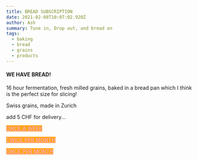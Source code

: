 ```yaml
---
title: BREAD SUBSCRIPTION
date: 2021-02-08T10:07:02.920Z
author: Ash
summary: Tune in, Drop out, and bread on
tags:
  - baking
  - bread
  - grains
  - products
---
```

#### WE HAVE BREAD!

16 hour fermentation, fresh milled grains, baked in a bread pan which I think is the perfect size for slicing!

Swiss grains, made in Zurich

add 5 CHF for delivery...



<a style="background:#ffa50b !important;color:#ffa5ff !important" data-id="paythen" href="https://app.paythen.co/company/superpotent/plan/8w9caofulw" id="payment-button">ONCE A WEEK</a><script type="text/javascript" src="https://paythen.co/App/js/modal-payment.js"></script>

<a style="background:#ffa50b !important;color:#ffa5ff !important" data-id="paythen" href="https://app.paythen.co/company/superpotent/plan/k6thy3bqti" id="payment-button">TWICE PER MONTH</a><script type="text/javascript" src="https://paythen.co/App/js/modal-payment.js"></script>

<a style="background:#ffa50b !important;color:#ffa5ff !important" data-id="paythen" href="https://app.paythen.co/company/superpotent/plan/pk1yxfuyaj" id="payment-button">ONCE PER MONTH</a><script type="text/javascript" src="https://paythen.co/App/js/modal-payment.js"></script>